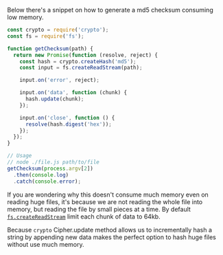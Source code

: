 Below there's a snippet on how to generate a md5 checksum consuming low memory.

```js
const crypto = require('crypto');
const fs = require('fs');

function getChecksum(path) {
  return new Promise(function (resolve, reject) {
    const hash = crypto.createHash('md5');
    const input = fs.createReadStream(path);

    input.on('error', reject);

    input.on('data', function (chunk) {
      hash.update(chunk);
    });

    input.on('close', function () {
      resolve(hash.digest('hex'));
    });
  });
}

// Usage
// node ./file.js path/to/file
getChecksum(process.argv[2])
  .then(console.log)
  .catch(console.error);
```

If you are wondering why this doesn't consume much memory even on reading huge files, it's because we are not reading the whole file into memory, but reading the file by small pieces at a time. By default [`fs.createReadStream`](https://nodejs.org/api/fs.html#fs_fs_createreadstream_path_options) limit each chunk of data to 64kb.

Because `crypto` Cipher.update method allows us to incrementally hash a string by appending new data makes the perfect option to hash huge files without use much memory.